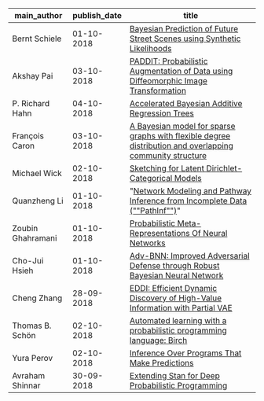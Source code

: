 main_author|publish_date|title
---|---|---
Bernt Schiele|01-10-2018|[Bayesian Prediction of Future Street Scenes using Synthetic Likelihoods](http://arxiv.org/abs/1810.00746v2)
Akshay Pai|03-10-2018|[PADDIT: Probabilistic Augmentation of Data using Diffeomorphic Image   Transformation](http://arxiv.org/abs/1810.01928v1)
P. Richard Hahn|04-10-2018|[Accelerated Bayesian Additive Regression Trees](http://arxiv.org/abs/1810.02215v1)
François Caron|03-10-2018|[A Bayesian model for sparse graphs with flexible degree distribution and   overlapping community structure](http://arxiv.org/abs/1810.01778v1)
Michael Wick|02-10-2018|[Sketching for Latent Dirichlet-Categorical Models](http://arxiv.org/abs/1810.01400v1)
Quanzheng Li|01-10-2018|"[Network Modeling and Pathway Inference from Incomplete Data (""PathInf"")](http://arxiv.org/abs/1810.00839v1)"
Zoubin Ghahramani|01-10-2018|[Probabilistic Meta-Representations Of Neural Networks](http://arxiv.org/abs/1810.00555v1)
Cho-Jui Hsieh|01-10-2018|[Adv-BNN: Improved Adversarial Defense through Robust Bayesian Neural   Network](http://arxiv.org/abs/1810.01279v1)
Cheng Zhang|28-09-2018|[EDDI: Efficient Dynamic Discovery of High-Value Information with Partial   VAE](http://arxiv.org/abs/1809.11142v2)
Thomas B. Schön|02-10-2018|[Automated learning with a probabilistic programming language: Birch](http://arxiv.org/abs/1810.01539v1)
Yura Perov|02-10-2018|[Inference Over Programs That Make Predictions](http://arxiv.org/abs/1810.01190v1)
Avraham Shinnar|30-09-2018|[Extending Stan for Deep Probabilistic Programming](http://arxiv.org/abs/1810.00873v1)
